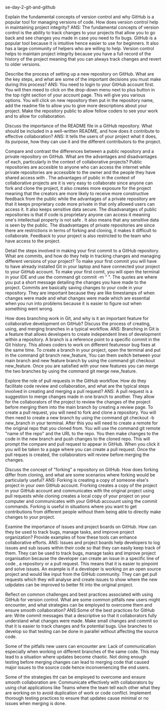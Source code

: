 se-day-2-git-and-github

Explain the fundamental concepts of version control and why GitHub is a popular tool for managing versions of code. How does version control help in maintaining project integrity?
ANS: The fundamental concepts of version control is the ability to track changes to your projects that allow you to go back and see changes you made in case you need to fix bugs. GitHub is a popular tool because it is intuitive hence easier to use for beginners. It also has a large community of helpers who are willing to help. Version control helps to maintain project integrity because you have a full record of the history of the project meaning that you can always track changes and revert to older versions.

Describe the process of setting up a new repository on GitHub. What are the key steps, and what are some of the important decisions you must make during this process?
ANS: You need to login to your GitHub account first. You will then meed to click on the drop-down menu next to plus button in the top right section of your account page. This will give you various options. You will click on new repository then put in the repository name, add the readme file to allow you to give more descriptions about your project. Make the repository public to allow fellow coders to see your work and to allow for collaboration.

Discuss the importance of the README file in a GitHub repository. What should be included in a well-written README, and how does it contribute to effective collaboration?
ANS:
It tells the users of your project what it does, its purpose, how they can use it and the different contributors to the project. 

Compare and contrast the differences between a public repository and a private repository on GitHub. What are the advantages and disadvantages of each, particularly in the context of collaborative projects?
Public repositories are accesible to anyone who can access the internet while private repositories are accessible to the owner and the people they have shared access with . 
The advantages of public in the context of collaborative projects are it is very easy to collaborate since anyone can fork and clone the project, it also creates more exposure for the project meaning that the creators are more likely to receive more constructive feedback from the public while the advantages of a private repository are that it keeps proprietary code more private in that only allowed users can access it. It also keeps sensitive data secure. 
The disadvanatges of public repositories is that if code is proprietary anyone can access it meaning one's intellectual property is not safe . It also means that any sensitive data is seen by the public. The disadvantages of private repositories are since there are restrictions in terms of forking and cloning, it makes it difficult to collaborate. Feedback to your project is also restricted to the team who have access to the project.

Detail the steps involved in making your first commit to a GitHub repository. What are commits, and how do they help in tracking changes and managing different versions of your project?
To make your first commit you will have to have already installed Git in your laptop and have connected your project to your GitHub account. To make your first comit, you will open the terminal in your IDE and use the command git commit -m " ". The quotes are where you put a short message detailing the changes you have made to the project. Commits are basically saving changes to your code in your repository. They are important because they are like timestamps of when changes were made and what changes were made which are essential when you run into problems because it is easier to figure out when something went wrong.

How does branching work in Git, and why is it an important feature for collaborative development on GitHub? Discuss the process of creating, using, and merging branches in a typical workflow.
ANS: Branching in Git is a feature that allows developers to create independent lines of development within a repository. A branch is a reference point to a specific commit in the Git history. This allows coders to work on different featuresor bug fixes at the same time. To create a branch in your project, open the terminal and put in the command git branch new_feature, You can them switch between your main branch and new feature branch by using the command git checkout new_feature. Once you are satisfied with your new features you can merge the two branches by using the command git merge new_feature.

Explore the role of pull requests in the GitHub workflow. How do they facilitate code review and collaboration, and what are the typical steps involved in creating and merging a pull request?
ANS: A pull request is a suggestion to merge changes made in one branch to another. They allow for the collaborators of the project to review the changes of the project before merging them into the main branch by creating a review page. To create a pull request, you will need to fork and clone a repository. You will then need to create a new branch by using the command git checkout -b new_branch in your terminal. After this you will need to create a remote for the original repo that you cloned from. You will use the command git remote "name of the repo" and the URL to the repo. You then make changes to the code in the new branch and push changes to the cloned repo. This will prompt the compare and pull request to appear in GitHub. When you click it you will be taken to a page where you can create a pull request. Once the pull reques is created, the collaborators will review before merging the changes.

Discuss the concept of "forking" a repository on GitHub. How does forking differ from cloning, and what are some scenarios where forking would be particularly useful?
ANS: Forking is creating a copy of someone else's project in your own GitHub account. Frorking creates a copy of the project in your GitHub account and communicates with the original project using pull requests while cloning creates a local copy of your project on your computer and communicates with your GitHub accouunt using the commit commands. Forking is useful in situations where you want to get contributions from different people without them being able to directly make changes to your project.

Examine the importance of issues and project boards on GitHub. How can they be used to track bugs, manage tasks, and improve project organization? Provide examples of how these tools can enhance collaborative efforts.
ANS: Issues and project boards help developers to log issues and sub issues within their code so that they can easily keep track of them. They can be used to track bugs, manage tasks and improve project organisation because the developer can create an issue in a specific line of code , a repository or a pull request. This means that it is easier to pinpoint and solve issues. An example is if a developer is working on an open source project and would like input from the GitHub community. They can get pull requests which they will analyse and create issues to show where the new udpdates can be improved to better fit into the original project.

Reflect on common challenges and best practices associated with using GitHub for version control. What are some common pitfalls new users might encounter, and what strategies can be employed to overcome them and ensure smooth collaboration?
ANS:Some of the best practices for GitHub are:
Write commit messages that a descriptive so that it collaborators fully understand what changes were made.
Make small changes and commit so that it is easier to track changes and fix potential bugs.
Use branches to develop so that testing can be done in parallel without affecting the source code.

Some of the pitfalls new users can encounter are:
Lack of communication especially when working on different branches of the same code. This may lead to a situation where updates become chaotic.
Not doing enough testing before merging changes can lead to merging code that caused major issues to the source code hence inconveniencing the end users.

Some of the strategies tht can be employed to overcome and ensure smooth collaboration are:
Communicate effectively  with collaborators by using chat applications like Teams where the team tell each other what they are working on to avoid duplication of work or code conflict.
Implement thorough testing practices to ensure that updates cause minimal or no issues when merging is done.
